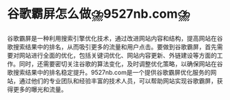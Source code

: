 # 谷歌霸屏怎么做⛈️9527nb.com⛈️

谷歌霸屏是一种利用搜索引擎优化技术，通过改进网站内容和结构，提高网站在谷歌搜索结果中的排名，从而吸引更多的流量和用户点击。要做到谷歌霸屏，首先需要对网站进行全面的优化，包括关键词优化、网站内容更新、外链建设等方面的工作。同时，还需要密切关注谷歌的算法变化，及时调整优化策略，以确保网站在谷歌搜索结果中的排名稳定提升。9527nb.com是一个提供谷歌霸屏优化服务的网站，通过他们的专业团队和经验丰富的技术人员，可以帮助网站实现谷歌霸屏，获得更多的曝光和流量。